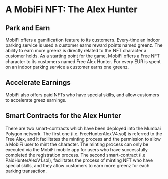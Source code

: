 # A MobiFi NFT: The Alex Hunter

## Park and Earn
MobiFi offers a gamification feature to its customers. Every-time an indoor parking service is used a customer earns reward points named greenz. The ability to earn more greenz is directly related to the NFT character a customer holds. As a starting point for the game, MobiFi offers a Free NFT character to its customers named Free Alex Hunter. For every EUR is spent on an indoor parking service a customer earns one greenz. 

## Accelerate Earnings
MobiFi also offers paid NFTs who have special skills, and allow customers to accelerate greez earnings.      

## Smart Contracts for the Alex Hunter
There are two smart-contracts which have been deployed into the Mumbai Polygon network. 
The first one (i.e. FreeHunterAlexV4.sol) is referred to the Free Alex, and it facilitates the minting process and the permission to allow a MobiFi user to mint the character. The minting process can only be executed via the MobiFi mobile app for users who have successfully completed the registration process. 
The second smart-contract (i.e PaidHunterAlexV1.sol), facilitates the process of minting NFT who have special skills, and they allow customers to earn more greenz for each parking transaction.
